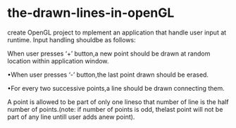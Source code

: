 # the-drawn-lines-in-openGL
create OpenGL project to mplement an application that handle user input at runtime. Input handling shouldbe as follows:

When user presses ‘+’ button,a new point should be drawn at random location within application window.

•When user presses ‘-’ button,the last point drawn should be erased.

•For every two successive points,a line should be drawn connecting them. 

A point is allowed to be part of only one lineso that number of line is the half number of points.(note: if number of points is odd, thelast point will not be part of any line untill user adds anew point).
